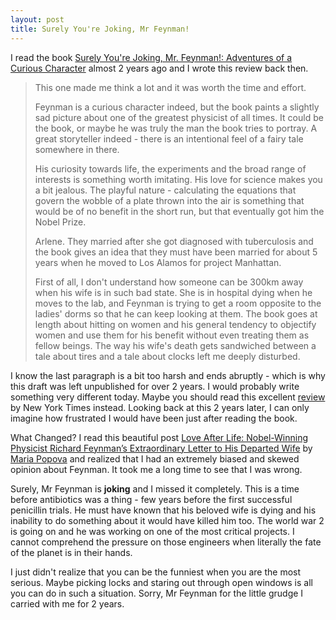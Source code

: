 ```yaml
---
layout: post
title: Surely You're Joking, Mr Feynman!
---
```


I read the book [Surely You're Joking, Mr. Feynman!: Adventures of a Curious
Character][book] almost 2 years ago and I wrote this review back then.

> This one made me think a lot and it was worth the time and effort.
>
> Feynman is a curious character indeed, but the book paints a slightly sad
picture about one of the greatest physicist of all times. It could be the book,
or maybe he was truly the man the book tries to portray. A great storyteller
indeed - there is an intentional feel of a fairy tale somewhere in there.
>
> His curiosity towards life, the experiments and the broad range of interests
is something worth imitating. His love for science makes you a bit jealous. The
playful nature - calculating the equations that govern the wobble of a plate
thrown into the air is something that would be of no benefit in the short run,
but that eventually got him the Nobel Prize.
>
> Arlene. They married after she got diagnosed with tuberculosis and the book
gives an idea that they must have been married for about 5 years when he moved
to Los Alamos for project Manhattan.
>
> First of all, I don't understand how someone can be 300km away when his wife
is in such bad state. She is in hospital dying when he moves to the lab, and
Feynman is trying to get a room opposite to the ladies' dorms so that he can
keep looking at them. The book goes at length about hitting on women and his
general tendency to objectify women and use them for his benefit without even
treating them as fellow beings. The way his wife's death gets sandwiched between
a tale about tires and a tale about clocks left me deeply disturbed.

I know the last paragraph is a bit too harsh and ends abruptly - which is why
this draft was left unpublished for over 2 years. I would probably write
something very different today. Maybe you should read this excellent
[review][review] by New York Times instead. Looking back at this 2 years later,
I can only imagine how frustrated I would have been just after reading the book.

What Changed? I read this beautiful post [Love After Life: Nobel-Winning
Physicist Richard Feynman’s Extraordinary Letter to His Departed
Wife][brainpickings] by [Maria Popova][maria] and realized that I had an
extremely biased and skewed opinion about Feynman. It took me a long time to see
that I was wrong.

Surely, Mr Feynman is **joking** and I missed it completely. This is a time
before antibiotics was a thing - few years before the first successful
penicillin trials. He must have known that his beloved wife is dying and his
inability to do something about it would have killed him too. The world war 2 is
going on and he was working on one of the most critical projects. I cannot
comprehend the pressure on those engineers when literally the fate of the planet
is in their hands.

I just didn't realize that you can be the funniest when you are the most
serious. Maybe picking locks and staring out through open windows is all you can
do in such a situation. Sorry, Mr Feynman for the little grudge I carried with
me for 2 years.

[book]: https://www.goodreads.com/book/show/5544.Surely_You_re_Joking_Mr_Feynman
[brainpickings]: https://www.brainpickings.org/2017/10/17/richard-feynman-arline-letter/
[maria]: https://twitter.com/brainpicker
[review]: http://www.nytimes.com/books/97/09/21/reviews/feynman-joking.html
